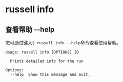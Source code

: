 # russell info

## 查看帮助 --help

您可通过键入`$ russell info --help`命令查看使用帮助。 

```
Usage: russell info [OPTIONS] ID

  Prints detailed info for the run

Options:
  --help  Show this message and exit.
```